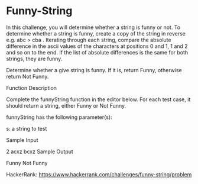 # Funny-String
In this challenge, you will determine whether a string is funny or not. To determine whether a string is funny, create a copy of the string in reverse e.g. abc > cba . Iterating through each string, compare the absolute difference in the ascii values of the characters at positions 0 and 1, 1 and 2 and so on to the end. If the list of absolute differences is the same for both strings, they are funny.

Determine whether a give string is funny. If it is, return Funny, otherwise return Not Funny.

Function Description

Complete the funnyString function in the editor below. For each test case, it should return a string, either Funny or Not Funny.

funnyString has the following parameter(s):

s: a string to test

Sample Input

2
acxz
bcxz
Sample Output

Funny
Not Funny

HackerRank: https://www.hackerrank.com/challenges/funny-string/problem
